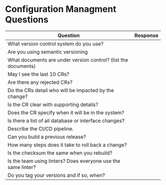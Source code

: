 # Configuration Managment Questions

| Question | Response |
| --- | --- |
| What version control system do you use?|  |
| Are you using semantic versioning|  |
| What documents are under version control? (list the documents)|  |
| May I see the last 10 CRs?|  |
| Are there any rejected CRs?|  |
| Do the CRs detail who will be impacted by the change?|  |
| Is the CR clear with supporting details?|  |
| Does the CR specify when it will be in the system?|  |
| Is there a list of all database or interface changes?|  |
| Describe the CI/CD pipeline.|  |
| Can you build a previous release?|  |
| How many steps does it take to roll back a change? | |
| Is the checksum the same when you rebuild?|  |
| Is the team using linters? Does everyone use the same linter?|  |
| Do you tag your versions and if so, when?|  |
